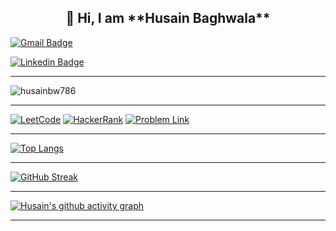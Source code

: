 
<h2 align=center>👋 Hi, I am **Husain Baghwala**</h2>

[![Gmail Badge](https://img.shields.io/badge/-husainbw123@gmail.com-c14438?style=flat-square&logo=Gmail&logoColor=white&link=mailto:husainbw123@gmail.com)](mailto:husainbw123@gmail.com)

[![Linkedin Badge](https://img.shields.io/badge/-Husain_Bw-blue?style=flat-square&logo=Linkedin&logoColor=white&link=https://www.linkedin.com/in/husainbw786/)](https://www.linkedin.com/in/husainbw786/)

---
<p align="left"> <img src="https://komarev.com/ghpvc/?username=husainbw786&label=Profile%20views&color=0e75b6&style=flat" alt="husainbw786" /> </p>

---

[![LeetCode](https://img.shields.io/badge/-LeetCode-FFA116?style=for-the-badge&logo=LeetCode&logoColor=black)](https://leetcode.com/husainhackerrank/)
[![HackerRank](https://img.shields.io/badge/-Hackerrank-2EC866?style=for-the-badge&logo=HackerRank&logoColor=white)](https://www.hackerrank.com/husainhackerrank?hr_r=1)
[![Problem Link](https://img.shields.io/badge/GeeksforGeeks-298D46?style=for-the-badge&logo=geeksforgeeks&logoColor=white)](https://auth.geeksforgeeks.org/user/husain_bw)


---

 [![Top Langs](https://github-readme-stats.vercel.app/api/top-langs/?username=husainbw786&theme=dark&layout=compact&align=right&width=40%)](https://github.com/husainbw786/github-readme-stats)
 

 <hr>
 
 [![GitHub Streak](https://github-readme-streak-stats.herokuapp.com/?user=husainbw786&currStreakNum=2FD3EB&fire=pink&sideLabels=F00&theme=nightowl)](https://git.io/streak-stats)       
         

---
 
[![Husain's github activity graph](https://github-readme-activity-graph.cyclic.app/graph?username=husainbw786)](https://github.com/husainbw876/github-readme-activity-graph)

---

<!--
**Profile Views**&nbsp;&nbsp;&nbsp;&nbsp;&nbsp;&nbsp;&nbsp;
![Visitor](https://hit.yhype.me/github/profile?user_id=45698122)
--!>
